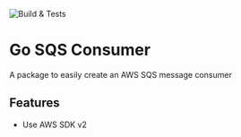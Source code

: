 ![Build & Tests](https://github.com/timconsult/go-aws-sqs-consumer/actions/workflows/release.yml/badge.svg)
# Go SQS Consumer

A package to easily create an AWS SQS message consumer

## Features

- Use AWS SDK v2
